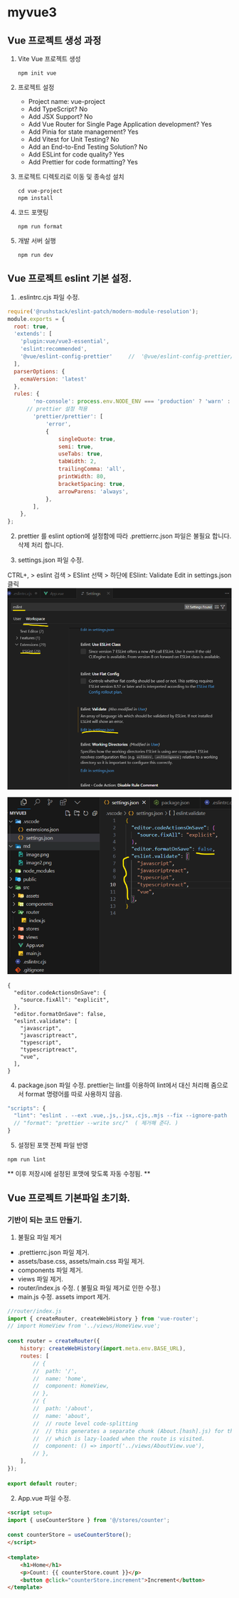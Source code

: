 # myvue3
## Vue 프로젝트 생성 과정

1. Vite Vue 프로젝트 생성
   ```
   npm init vue
   ```

2. 프로젝트 설정
   - Project name: vue-project
   - Add TypeScript? No
   - Add JSX Support? No
   - Add Vue Router for Single Page Application development? Yes
   - Add Pinia for state management? Yes
   - Add Vitest for Unit Testing? No
   - Add an End-to-End Testing Solution? No
   - Add ESLint for code quality? Yes
   - Add Prettier for code formatting? Yes

3. 프로젝트 디렉토리로 이동 및 종속성 설치
   ```
   cd vue-project
   npm install
   ```

4. 코드 포맷팅
   ```
   npm run format
   ```

5. 개발 서버 실행
   ```
   npm run dev
   ```


## Vue 프로젝트 eslint 기본 설정.

1. .eslintrc.cjs 파일 수정.
```javascript
require('@rushstack/eslint-patch/modern-module-resolution');
module.exports = {
  root: true,
  'extends': [
    'plugin:vue/vue3-essential',
    'eslint:recommended',
    '@vue/eslint-config-prettier'     //  '@vue/eslint-config-prettier/skip-formatting'  skip-formatting 을 제거
  ],
  parserOptions: {
    ecmaVersion: 'latest'
  },
  rules: {
		'no-console': process.env.NODE_ENV === 'production' ? 'warn' : 'off',
      // prettier 설정 적용
		'prettier/prettier': [
			'error',
			{
				singleQuote: true,
				semi: true,
				useTabs: true,
				tabWidth: 2,
				trailingComma: 'all',
				printWidth: 80,
				bracketSpacing: true,
				arrowParens: 'always',
			},
		],
	},
};
```
2. prettier 를 eslint option에 설정함에 따라 .prettierrc.json 파일은 불필요 합니다. 삭제 처리 합니다.


3. settings.json 파일 수정.

CTRL+, > eslint 검색 > ESlint 선택 > 하단에 ESlint: Validate  Edit in settings.json 클릭 
![alt text](./md/image.png)

![alt text](./md/image2.png)

```
{
  "editor.codeActionsOnSave": {
    "source.fixAll": "explicit", 
  },
  "editor.formatOnSave": false, 
  "eslint.validate": [
    "javascript",
    "javascriptreact",
    "typescript",
    "typescriptreact", 
    "vue",
  ],  
}

```

4. package.json 파일 수정.
prettier는 lint를 이용하여 lint에서 대신 처리해 줌으로서 format 명령어를 따로 사용하지 않음.

```javascript
"scripts": {
  "lint": "eslint . --ext .vue,.js,.jsx,.cjs,.mjs --fix --ignore-path .gitignore",
  // "format": "prettier --write src/"  ( 제거해 준다. )
}
```

5. 설정된 포맷 전체 파일 반영
```
npm run lint
```

** 이후 저장시에 설정된 포맷에 맞도록 자동 수정됨. **

## Vue 프로젝트 기본파일 초기화.
### 기반이 되는 코드 만들기. 
1. 불필요 파일 제거 
- .prettierrc.json 파일 제거.
- assets/base.css, assets/main.css 파일 제거.
- components 파일 제거. 
- views 파일 제거. 
- router/index.js 수정. ( 불필요 파일 제거로 인한 수정.)
- main.js 수정. assets import 제거.
```javascript
//router/index.js
import { createRouter, createWebHistory } from 'vue-router';
// import HomeView from '../views/HomeView.vue';

const router = createRouter({
	history: createWebHistory(import.meta.env.BASE_URL),
	routes: [
		// {
		// 	path: '/',
		// 	name: 'home',
		// 	component: HomeView,
		// },
		// {
		// 	path: '/about',
		// 	name: 'about',
		// 	// route level code-splitting
		// 	// this generates a separate chunk (About.[hash].js) for this route
		// 	// which is lazy-loaded when the route is visited.
		// 	component: () => import('../views/AboutView.vue'),
		// },
	],
});

export default router;
```
2. App.vue 파일 수정.

```html
<script setup>
import { useCounterStore } from '@/stores/counter';

const counterStore = useCounterStore();
</script>

<template>
	<h1>Home</h1>
	<p>Count: {{ counterStore.count }}</p>
	<button @click="counterStore.increment">Increment</button>
</template>
